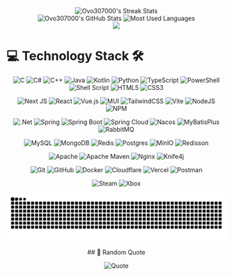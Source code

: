 <!-- Stats -->
<div align="center">
    <img src="https://nirzak-streak-stats.vercel.app/?user=Ovo307000&theme=one_dark_pro&hide_border=false" width="94%" height="20%" alt=" Ovo307000's Streak Stats" />
    <br>
    <img src="https://github-readme-stats.vercel.app/api?username=Ovo307000&theme=one_dark_pro&hide_border=false&include_all_commits=false&count_private=false" width="52%" height="80%" alt="Ovo307000's GitHub Stats" />
    <img src="https://github-readme-stats.vercel.app/api/top-langs/?username=Ovo307000&theme=one_dark_pro&hide_border=false&include_all_commits=false&count_private=false&layout=compact" width="41%" height="50%" alt=" Most Used Languages" />
</div>

<!-- Trophy -->
<div align="center">
    <img src="https://github-profile-trophy.vercel.app/?username=Ovo307000&theme=onedark&no-frame=true&row=1&column=7&margin-w=5" width="100%" />
</div>

<!-- Tech Stack -->

# 💻 Technology Stack 🛠️

<div align="center">

  <!-- Programming Languages & Scripting -->
![C](https://img.shields.io/badge/c-%2300599C.svg?style=for-the-badge&logo=c&logoColor=white)
![C#](https://img.shields.io/badge/c%23-%23239120.svg?style=for-the-badge&logo=csharp&logoColor=white)
![C++](https://img.shields.io/badge/c++-%2300599C.svg?style=for-the-badge&logo=c%2B%2B&logoColor=white)
![Java](https://img.shields.io/badge/java-%23ED8B00.svg?style=for-the-badge&logo=openjdk&logoColor=white)
![Kotlin](https://img.shields.io/badge/kotlin-%237F52FF.svg?style=for-the-badge&logo=kotlin&logoColor=white)
![Python](https://img.shields.io/badge/python-3670A0?style=for-the-badge&logo=python&logoColor=ffdd54)
![TypeScript](https://img.shields.io/badge/typescript-%23007ACC.svg?style=for-the-badge&logo=typescript&logoColor=white)
![PowerShell](https://img.shields.io/badge/PowerShell-%235391FE.svg?style=for-the-badge&logo=powershell&logoColor=white)
![Shell Script](https://img.shields.io/badge/shell_script-%23121011.svg?style=for-the-badge&logo=gnu-bash&logoColor=white)
![HTML5](https://img.shields.io/badge/html5-%23E34F26.svg?style=for-the-badge&logo=html5&logoColor=white)
![CSS3](https://img.shields.io/badge/css3-%231572B6.svg?style=for-the-badge&logo=css3&logoColor=white)

  <!-- Frontend Frameworks & Libraries -->
![Next JS](https://img.shields.io/badge/Next-black?style=for-the-badge&logo=next.js&logoColor=white)
![React](https://img.shields.io/badge/react-%2320232a.svg?style=for-the-badge&logo=react&logoColor=%2361DAFB)
![Vue.js](https://img.shields.io/badge/vue.js-%2335495e.svg?style=for-the-badge&logo=vuedotjs&logoColor=%234FC08D)
![MUI](https://img.shields.io/badge/MUI-%230081CB.svg?style=for-the-badge&logo=mui&logoColor=white)
![TailwindCSS](https://img.shields.io/badge/tailwindcss-%2338B2AC.svg?style=for-the-badge&logo=tailwind-css&logoColor=white)
![Vite](https://img.shields.io/badge/vite-%23646CFF.svg?style=for-the-badge&logo=vite&logoColor=white)
![NodeJS](https://img.shields.io/badge/node.js-6DA55F?style=for-the-badge&logo=node.js&logoColor=white)
![NPM](https://img.shields.io/badge/NPM-%23CB3837.svg?style=for-the-badge&logo=npm&logoColor=white)

  <!-- Backend Frameworks & Technologies -->
![.Net](https://img.shields.io/badge/.NET-5C2D91?style=for-the-badge&logo=.net&logoColor=white)
![Spring](https://img.shields.io/badge/spring-%236DB33F.svg?style=for-the-badge&logo=spring&logoColor=white)
![Spring Boot](https://img.shields.io/badge/Spring%20Boot-%236DB33F.svg?style=for-the-badge&logo=springboot&logoColor=white)
![Spring Cloud](https://img.shields.io/badge/Spring%20Cloud-%236DB33F.svg?style=for-the-badge&logo=spring&logoColor=white)
![Nacos](https://img.shields.io/badge/Nacos-%232FC29B.svg?style=for-the-badge&logo=nacos&logoColor=white)
![MyBatisPlus](https://img.shields.io/badge/MyBatisPlus-%23AA763A.svg?style=for-the-badge&logo=mybatis&logoColor=white)
![RabbitMQ](https://img.shields.io/badge/rabbitmq-FF6600?style=for-the-badge&logo=rabbitmq&logoColor=white)

  <!-- Databases & Storage -->
![MySQL](https://img.shields.io/badge/mysql-4479A1.svg?style=for-the-badge&logo=mysql&logoColor=white)
![MongoDB](https://img.shields.io/badge/MongoDB-%234ea94b.svg?style=for-the-badge&logo=mongodb&logoColor=white)
![Redis](https://img.shields.io/badge/redis-%23DD0031.svg?style=for-the-badge&logo=redis&logoColor=white)
![Postgres](https://img.shields.io/badge/postgres-%23316192.svg?style=for-the-badge&logo=postgresql&logoColor=white)
![MinIO](https://img.shields.io/badge/MinIO-%23C72C48.svg?style=for-the-badge&logo=minio&logoColor=white)
![Redisson](https://img.shields.io/badge/Redisson-%23D40000.svg?style=for-the-badge&logo=redis&logoColor=white)

  <!-- Web Servers, Build Tools & API -->
![Apache](https://img.shields.io/badge/apache-%23D42029.svg?style=for-the-badge&logo=apache&logoColor=white)
![Apache Maven](https://img.shields.io/badge/Apache%20Maven-C71A36?style=for-the-badge&logo=apachemaven&logoColor=white)
![Nginx](https://img.shields.io/badge/nginx-%23009639.svg?style=for-the-badge&logo=nginx&logoColor=white)
![Knife4j](https://img.shields.io/badge/Knife4j-%23313131.svg?style=for-the-badge&logo=swagger&logoColor=white) <!-- 使用 Swagger 图标作为近似 -->

  <!-- DevOps & Tools -->
![Git](https://img.shields.io/badge/git-%23F05033.svg?style=for-the-badge&logo=git&logoColor=white)
![GitHub](https://img.shields.io/badge/github-%23121011.svg?style=for-the-badge&logo=github&logoColor=white)
![Docker](https://img.shields.io/badge/docker-%230db7ed.svg?style=for-the-badge&logo=docker&logoColor=white)
![Cloudflare](https://img.shields.io/badge/Cloudflare-F38020?style=for-the-badge&logo=Cloudflare&logoColor=white)
![Vercel](https://img.shields.io/badge/vercel-%23000000.svg?style=for-the-badge&logo=vercel&logoColor=white)
![Postman](https://img.shields.io/badge/Postman-FF6C37?style=for-the-badge&logo=postman&logoColor=white)

  <!-- Others -->
![Steam](https://img.shields.io/badge/steam-%23000000.svg?style=for-the-badge&logo=steam&logoColor=white)
![Xbox](https://img.shields.io/badge/xbox-%23107C10.svg?style=for-the-badge&logo=xbox&logoColor=white)

</div>

<!-- Snake Animation -->
<div align="center">

![snake gif](https://github.com/Ovo307000/Ovo307000/blob/output/github-snake-dark.svg)
</div>


<!-- Random Quote -->
<div align="center">
<p>## 💬 Random Quote</p>
<img src="https://quotes-github-readme.vercel.app/api?type=horizontal&theme=dark" alt="Quote" width="100%"/>
</div>
